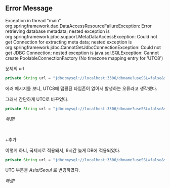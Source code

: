 ## Error Message
Exception in thread "main" org.springframework.dao.DataAccessResourceFailureException: Error retrieving database metadata; nested exception is org.springframework.jdbc.support.MetaDataAccessException: Could not get Connection for extracting meta data; nested exception is org.springframework.jdbc.CannotGetJdbcConnectionException: Could not get JDBC Connection; nested exception is java.sql.SQLException: Cannot create PoolableConnectionFactory (No timezone mapping entry for 'UTC8')

문제의 url
```java
private String url = "jdbc:mysql://localhost:3306/dbname?useSSL=false&serverTimezone=UTC8";
```

에러 메시지를 보니, UTC8에 맵핑된 타임존이 없어서 발생하는 오류라고 생각했다.  

그래서 간단하게 UTC로 바꾸었다.

```java
private String url = "jdbc:mysql://localhost:3306/dbname?useSSL=false&serverTimezone=UTC";
```

_해결!_

<br>

+추가
<br>

이렇게 하니, 국제시로 적용돼서, 9시간 늦게 DB에 적용되었다.

```java
private String url = "jdbc:mysql://localhost:3306/dbname?useSSL=false&serverTimezone=Asia/Seoul";
```

UTC 부분을 _Asia/Seoul_ 로 변경하였다.

_해결!_

